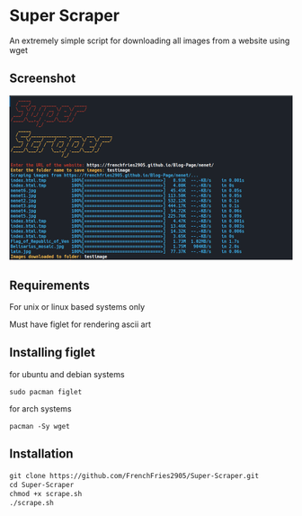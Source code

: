 # Super Scraper

An extremely simple script for downloading all images from a website using wget

## Screenshot
<img src="https://github.com/FrenchFries2905/Super-Scraper/blob/master/example.png"></img>

## Requirements
 For unix or linux based systems only

 Must have figlet for rendering ascii art
 ## Installing figlet
 for ubuntu and debian systems
 ```
 sudo pacman figlet
 ```
 for arch systems
 ```
 pacman -Sy wget
```

 ## Installation 
 ```
git clone https://github.com/FrenchFries2905/Super-Scraper.git
cd Super-Scraper
chmod +x scrape.sh
./scrape.sh
```

